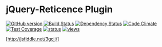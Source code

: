 # jQuery-Reticence Plugin

[![GitHub version](https://badge.fury.io/gh/kawamanza%2Fjquery-reticence.svg)](http://badge.fury.io/gh/kawamanza%2Fjquery-reticence)
[![Build Status](https://travis-ci.org/kawamanza/jquery-reticence.png?branch=master)](https://travis-ci.org/kawamanza/jquery-reticence)
[![Dependency Status](https://gemnasium.com/kawamanza/jquery-reticence.png)](https://gemnasium.com/kawamanza/jquery-reticence)
[![Code Climate](https://codeclimate.com/github/kawamanza/jquery-reticence/badges/gpa.svg)](https://codeclimate.com/github/kawamanza/jquery-reticence)
[![Test Coverage](https://codeclimate.com/github/kawamanza/jquery-reticence/badges/coverage.svg)](https://codeclimate.com/github/kawamanza/jquery-reticence)
[![status](https://sourcegraph.com/api/repos/github.com/kawamanza/jquery-reticence/badges/status.png)](https://sourcegraph.com/github.com/kawamanza/jquery-reticence)
[![views](https://sourcegraph.com/api/repos/github.com/kawamanza/jquery-reticence/.counters/views.png)](https://sourcegraph.com/github.com/kawamanza/jquery-reticence)

[http://jsfiddle.net/3gcjj/]
